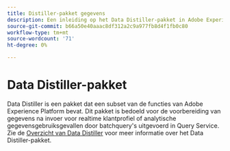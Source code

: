 ```yaml
---
title: Distiller-pakket gegevens
description: Een inleiding op het Data Distiller-pakket in Adobe Experience Platform.
source-git-commit: b66a50e40aaac8df312a2c9a977fb8d4f1fb0c80
workflow-type: tm+mt
source-wordcount: '71'
ht-degree: 0%

---
```


# Data Distiller-pakket

Data Distiller is een pakket dat een subset van de functies van Adobe Experience Platform bevat. Dit pakket is bedoeld voor de voorbereiding van gegevens na invoer voor realtime klantprofiel of analytische gegevensgebruiksgevallen door batchquery&#39;s uitgevoerd in Query Service. Zie de [Overzicht van Data Distiller](../data-distiller/overview.md) voor meer informatie over het Data Distiller-pakket.

<!-- Document is hidden temporarily
See the [Data Distiller overview](../data-distiller/overview.md) for more details on the Data Distiller package, or the [Data Distiller license usage document](../data-distiller/license-usage.md) for information about your organization's Query Service license usage.
-->
